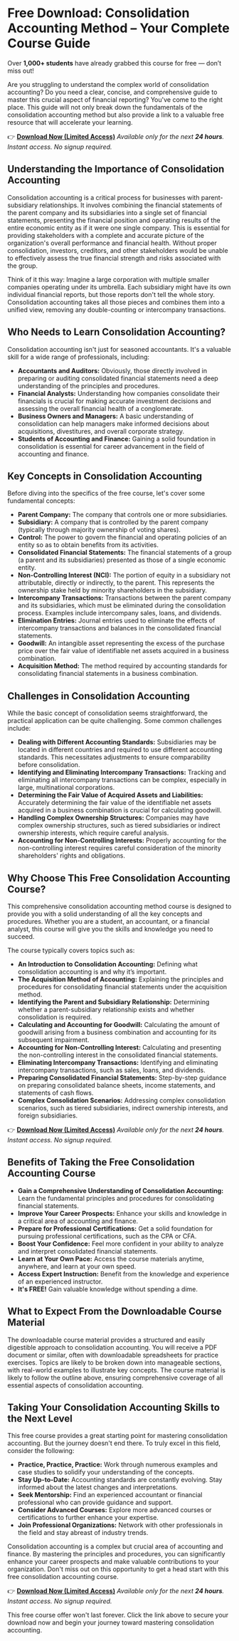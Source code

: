 # Free Download: Consolidation Accounting Method – Your Complete Course Guide

Over **1,000+ students** have already grabbed this course for free — don’t miss out!

Are you struggling to understand the complex world of consolidation accounting? Do you need a clear, concise, and comprehensive guide to master this crucial aspect of financial reporting? You've come to the right place. This guide will not only break down the fundamentals of the consolidation accounting method but also provide a link to a valuable free resource that will accelerate your learning.

👉 [**Download Now (Limited Access)**](https://udemywork.com/consolidation-accounting-method)
_Available only for the next **24 hours**. Instant access. No signup required._

## Understanding the Importance of Consolidation Accounting

Consolidation accounting is a critical process for businesses with parent-subsidiary relationships. It involves combining the financial statements of the parent company and its subsidiaries into a single set of financial statements, presenting the financial position and operating results of the entire economic entity as if it were one single company. This is essential for providing stakeholders with a complete and accurate picture of the organization's overall performance and financial health. Without proper consolidation, investors, creditors, and other stakeholders would be unable to effectively assess the true financial strength and risks associated with the group.

Think of it this way: Imagine a large corporation with multiple smaller companies operating under its umbrella. Each subsidiary might have its own individual financial reports, but those reports don't tell the whole story. Consolidation accounting takes all those pieces and combines them into a unified view, removing any double-counting or intercompany transactions.

## Who Needs to Learn Consolidation Accounting?

Consolidation accounting isn't just for seasoned accountants. It's a valuable skill for a wide range of professionals, including:

*   **Accountants and Auditors:** Obviously, those directly involved in preparing or auditing consolidated financial statements need a deep understanding of the principles and procedures.
*   **Financial Analysts:** Understanding how companies consolidate their financials is crucial for making accurate investment decisions and assessing the overall financial health of a conglomerate.
*   **Business Owners and Managers:** A basic understanding of consolidation can help managers make informed decisions about acquisitions, divestitures, and overall corporate strategy.
*   **Students of Accounting and Finance:** Gaining a solid foundation in consolidation is essential for career advancement in the field of accounting and finance.

## Key Concepts in Consolidation Accounting

Before diving into the specifics of the free course, let's cover some fundamental concepts:

*   **Parent Company:** The company that controls one or more subsidiaries.
*   **Subsidiary:** A company that is controlled by the parent company (typically through majority ownership of voting shares).
*   **Control:** The power to govern the financial and operating policies of an entity so as to obtain benefits from its activities.
*   **Consolidated Financial Statements:** The financial statements of a group (a parent and its subsidiaries) presented as those of a single economic entity.
*   **Non-Controlling Interest (NCI):** The portion of equity in a subsidiary not attributable, directly or indirectly, to the parent. This represents the ownership stake held by minority shareholders in the subsidiary.
*   **Intercompany Transactions:** Transactions between the parent company and its subsidiaries, which must be eliminated during the consolidation process. Examples include intercompany sales, loans, and dividends.
*   **Elimination Entries:** Journal entries used to eliminate the effects of intercompany transactions and balances in the consolidated financial statements.
*   **Goodwill:** An intangible asset representing the excess of the purchase price over the fair value of identifiable net assets acquired in a business combination.
*   **Acquisition Method:** The method required by accounting standards for consolidating financial statements in a business combination.

## Challenges in Consolidation Accounting

While the basic concept of consolidation seems straightforward, the practical application can be quite challenging. Some common challenges include:

*   **Dealing with Different Accounting Standards:** Subsidiaries may be located in different countries and required to use different accounting standards. This necessitates adjustments to ensure comparability before consolidation.
*   **Identifying and Eliminating Intercompany Transactions:** Tracking and eliminating all intercompany transactions can be complex, especially in large, multinational corporations.
*   **Determining the Fair Value of Acquired Assets and Liabilities:** Accurately determining the fair value of the identifiable net assets acquired in a business combination is crucial for calculating goodwill.
*   **Handling Complex Ownership Structures:** Companies may have complex ownership structures, such as tiered subsidiaries or indirect ownership interests, which require careful analysis.
*   **Accounting for Non-Controlling Interests:** Properly accounting for the non-controlling interest requires careful consideration of the minority shareholders' rights and obligations.

## Why Choose This Free Consolidation Accounting Course?

This comprehensive consolidation accounting method course is designed to provide you with a solid understanding of all the key concepts and procedures. Whether you are a student, an accountant, or a financial analyst, this course will give you the skills and knowledge you need to succeed.

The course typically covers topics such as:

*   **An Introduction to Consolidation Accounting:** Defining what consolidation accounting is and why it’s important.
*   **The Acquisition Method of Accounting:** Explaining the principles and procedures for consolidating financial statements under the acquisition method.
*   **Identifying the Parent and Subsidiary Relationship:** Determining whether a parent-subsidiary relationship exists and whether consolidation is required.
*   **Calculating and Accounting for Goodwill:** Calculating the amount of goodwill arising from a business combination and accounting for its subsequent impairment.
*   **Accounting for Non-Controlling Interest:** Calculating and presenting the non-controlling interest in the consolidated financial statements.
*   **Eliminating Intercompany Transactions:** Identifying and eliminating intercompany transactions, such as sales, loans, and dividends.
*   **Preparing Consolidated Financial Statements:** Step-by-step guidance on preparing consolidated balance sheets, income statements, and statements of cash flows.
*   **Complex Consolidation Scenarios:** Addressing complex consolidation scenarios, such as tiered subsidiaries, indirect ownership interests, and foreign subsidiaries.

👉 [**Download Now (Limited Access)**](https://udemywork.com/consolidation-accounting-method)
_Available only for the next **24 hours**. Instant access. No signup required._

## Benefits of Taking the Free Consolidation Accounting Course

*   **Gain a Comprehensive Understanding of Consolidation Accounting:** Learn the fundamental principles and procedures for consolidating financial statements.
*   **Improve Your Career Prospects:** Enhance your skills and knowledge in a critical area of accounting and finance.
*   **Prepare for Professional Certifications:** Get a solid foundation for pursuing professional certifications, such as the CPA or CFA.
*   **Boost Your Confidence:** Feel more confident in your ability to analyze and interpret consolidated financial statements.
*   **Learn at Your Own Pace:** Access the course materials anytime, anywhere, and learn at your own speed.
*   **Access Expert Instruction:** Benefit from the knowledge and experience of an experienced instructor.
*   **It's FREE!** Gain valuable knowledge without spending a dime.

## What to Expect From the Downloadable Course Material

The downloadable course material provides a structured and easily digestible approach to consolidation accounting. You will receive a PDF document or similar, often with downloadable spreadsheets for practice exercises. Topics are likely to be broken down into manageable sections, with real-world examples to illustrate key concepts. The course material is likely to follow the outline above, ensuring comprehensive coverage of all essential aspects of consolidation accounting.

## Taking Your Consolidation Accounting Skills to the Next Level

This free course provides a great starting point for mastering consolidation accounting. But the journey doesn't end there. To truly excel in this field, consider the following:

*   **Practice, Practice, Practice:** Work through numerous examples and case studies to solidify your understanding of the concepts.
*   **Stay Up-to-Date:** Accounting standards are constantly evolving. Stay informed about the latest changes and interpretations.
*   **Seek Mentorship:** Find an experienced accountant or financial professional who can provide guidance and support.
*   **Consider Advanced Courses:** Explore more advanced courses or certifications to further enhance your expertise.
*   **Join Professional Organizations:** Network with other professionals in the field and stay abreast of industry trends.

Consolidation accounting is a complex but crucial area of accounting and finance. By mastering the principles and procedures, you can significantly enhance your career prospects and make valuable contributions to your organization. Don't miss out on this opportunity to get a head start with this free consolidation accounting course.

👉 [**Download Now (Limited Access)**](https://udemywork.com/consolidation-accounting-method)
_Available only for the next **24 hours**. Instant access. No signup required._

This free course offer won't last forever. Click the link above to secure your download now and begin your journey toward mastering consolidation accounting.
